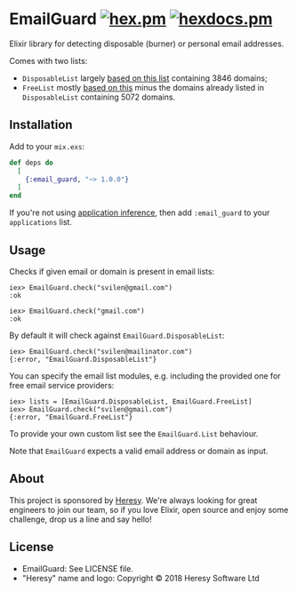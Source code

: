 # EmailGuard [![hex.pm](https://img.shields.io/hexpm/v/email_guard.svg?style=flat-square)](https://hex.pm/packages/email_guard) [![hexdocs.pm](https://img.shields.io/badge/docs-latest-green.svg?style=flat-square)](https://hexdocs.pm/email_guard)

Elixir library for detecting disposable (burner) or personal email addresses.

Comes with two lists:

  - `DisposableList` largely [based on this list](https://github.com/wesbos/burner-email-providers) containing 3846 domains;
  - `FreeList` mostly [based on this](https://gist.github.com/ammarshah/f5c2624d767f91a7cbdc4e54db8dd0bf) minus the domains already listed in `DisposableList` containing 5072 domains.

## Installation

Add to your `mix.exs`:

```elixir
def deps do
  [
    {:email_guard, "~> 1.0.0"}
  ]
end
```

If you're not using [application inference](https://elixir-lang.org/blog/2017/01/05/elixir-v1-4-0-released/#application-inference), then add `:email_guard` to your `applications` list.

## Usage

Checks if given email or domain is present in email lists:

    iex> EmailGuard.check("svilen@gmail.com")
    :ok

    iex> EmailGuard.check("gmail.com")
    :ok

By default it will check against `EmailGuard.DisposableList`:

    iex> EmailGuard.check("svilen@mailinator.com")
    {:error, "EmailGuard.DisposableList"}

You can specify the email list modules, e.g. including the provided one
for free email service providers:

    iex> lists = [EmailGuard.DisposableList, EmailGuard.FreeList]
    iex> EmailGuard.check("svilen@gmail.com")
    {:error, "EmailGuard.FreeList"}

To provide your own custom list see the `EmailGuard.List` behaviour.

Note that `EmailGuard` expects a valid email address or domain as input.

## About

This project is sponsored by [Heresy](http://heresy.io). We're always looking for great engineers to join our team, so if you love Elixir, open source and enjoy some challenge, drop us a line and say hello!

## License

- EmailGuard: See LICENSE file.
- "Heresy" name and logo: Copyright © 2018 Heresy Software Ltd
